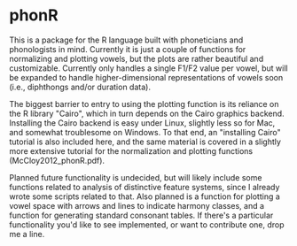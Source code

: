 phonR
=============

This is a package for the R language built with phoneticians and phonologists in mind. Currently it is just a couple of functions for normalizing and plotting vowels, but the plots are rather beautiful and customizable. Currently only handles a single F1/F2 value per vowel, but will be expanded to handle higher-dimensional representations of vowels soon (i.e., diphthongs and/or duration data).

The biggest barrier to entry to using the plotting function is its reliance on the R library "Cairo", which in turn depends on the Cairo graphics backend.  Installing the Cairo backend is easy under Linux, slightly less so for Mac, and somewhat troublesome on Windows.  To that end, an "installing Cairo" tutorial is also included here, and the same material is covered in a slightly more extensive tutorial for the normalization and plotting functions (McCloy2012_phonR.pdf).

Planned future functionality is undecided, but will likely include some functions related to analysis of distinctive feature systems, since I already wrote some scripts related to that. Also planned is a function for plotting a vowel space with arrows and lines to indicate harmony classes, and a function for generating standard consonant tables.  If there's a particular functionality you'd like to see implemented, or want to contribute one, drop me a line.
